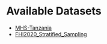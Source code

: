 # Available Datasets

- [MHS-Tanzania](./docs/MHS-Tanzania/README.md)
- [FHI2020_Stratified_Sampling](./docs/FHI2020_Stratified_Sampling/README.md)
  